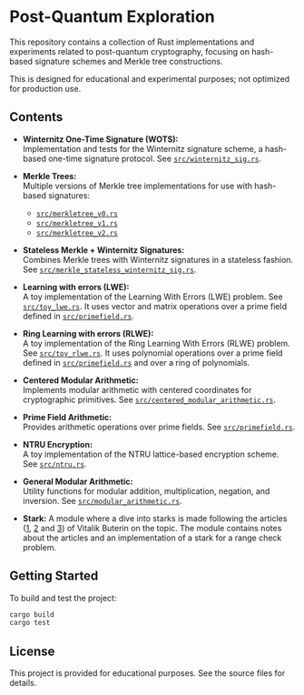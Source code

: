 # Post-Quantum Exploration

This repository contains a collection of Rust implementations and experiments related to post-quantum cryptography, focusing on hash-based signature schemes and Merkle tree constructions.

This is designed for educational and experimental purposes; not optimized for production use.

## Contents

- **Winternitz One-Time Signature (WOTS):**  
  Implementation and tests for the Winternitz signature scheme, a hash-based one-time signature protocol. See [`src/winternitz_sig.rs`](src/winternitz_sig.rs).

- **Merkle Trees:**  
  Multiple versions of Merkle tree implementations for use with hash-based signatures:
  - [`src/merkletree_v0.rs`](src/merkletree_v0.rs)
  - [`src/merkletree_v1.rs`](src/merkletree_v1.rs)
  - [`src/merkletree_v2.rs`](src/merkletree_v2.rs)

- **Stateless Merkle + Winternitz Signatures:**  
  Combines Merkle trees with Winternitz signatures in a stateless fashion. See [`src/merkle_stateless_winternitz_sig.rs`](src/merkle_stateless_winternitz_sig.rs).

- **Learning with errors (LWE):**  
  A toy implementation of the Learning With Errors (LWE) problem. See [`src/toy_lwe.rs`](src/toy_lwe.rs).
  It uses vector and matrix operations over a prime field defined in [`src/primefield.rs`](src/primefield.rs).

- **Ring Learning with errors (RLWE):**  
  A toy implementation of the Ring Learning With Errors (RLWE) problem. See [`src/toy_rlwe.rs`](src/toy_rlwe.rs).
  It uses polynomial operations over a prime field defined in [`src/primefield.rs`](src/primefield.rs) and over a ring of polynomials.

- **Centered Modular Arithmetic:**  
  Implements modular arithmetic with centered coordinates for cryptographic primitives. See [`src/centered_modular_arithmetic.rs`](src/centered_modular_arithmetic.rs).

- **Prime Field Arithmetic:**  
  Provides arithmetic operations over prime fields. See [`src/primefield.rs`](src/primefield.rs).

- **NTRU Encryption:**  
  A toy implementation of the NTRU lattice-based encryption scheme. See [`src/ntru.rs`](src/ntru.rs).

- **General Modular Arithmetic:**  
  Utility functions for modular addition, multiplication, negation, and inversion. See [`src/modular_arithmetic.rs`](src/modular_arithmetic.rs).

- **Stark:**
  A module where a dive into starks is made following the articles ([1](https://vitalik.eth.limo/general/2017/11/09/starks_part_1.html), [2](https://vitalik.eth.limo/general/2017/11/22/starks_part_2.html) and [3](https://vitalik.eth.limo/general/2018/07/21/starks_part_3.html)) of Vitalik Buterin on the topic. The module contains notes about the articles and an implementation of a stark for a range check problem.

## Getting Started

To build and test the project:

```sh
cargo build
cargo test
```

## License

This project is provided for educational purposes. See the source files for details.
